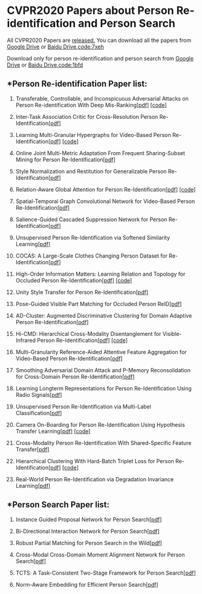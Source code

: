 # CVPR2020 Papers about Person Re-identification and Person Search

All CVPR2020 Papers are [released.](http://openaccess.thecvf.com/CVPR2020.py)
You can download all the papers from [Google Drive](https://drive.google.com/drive/folders/1bjwANP6PZXEiB7vZL7hM1XtXg9kpSwYx?usp=sharing) or [Baidu Drive,code:7xeh](https://pan.baidu.com/s/15Rp_m2-BnmB_GP_6Qi48rw)

Download only for person re-identification and person search from [Google Drive](https://drive.google.com/file/d/1UfOlVrg7w34bCYYLOIGP5XK4U5ZsKweQ/view?usp=sharing) or [Baidu Drive,code:1bfd](https://pan.baidu.com/s/14IrwbsqUveBj7JvxD9Ol_g)

## *Person Re-identification Paper list:

1. Transferable, Controllable, and Inconspicuous Adversarial Attacks on Person Re-identification With Deep Mis-Ranking[[pdf]](http://openaccess.thecvf.com/content_CVPR_2020/papers/Wang_Transferable_Controllable_and_Inconspicuous_Adversarial_Attacks_on_Person_Re-identification_With_CVPR_2020_paper.pdf) [[code]](https://github.com/whj363636/Adversarial-attack-on-Person-ReID-With-Deep-Mis-Ranking)

2. Inter-Task Association Critic for Cross-Resolution Person Re-Identification[[pdf]](http://openaccess.thecvf.com/content_CVPR_2020/papers/Cheng_Inter-Task_Association_Critic_for_Cross-Resolution_Person_Re-Identification_CVPR_2020_paper.pdf)

3. Learning Multi-Granular Hypergraphs for Video-Based Person Re-Identification[[pdf]](http://openaccess.thecvf.com/content_CVPR_2020/papers/Yan_Learning_Multi-Granular_Hypergraphs_for_Video-Based_Person_Re-Identification_CVPR_2020_paper.pdf) [[code]](https://github.com/daodaofr/hypergraph_reid)
4. Online Joint Multi-Metric Adaptation From Frequent Sharing-Subset Mining for Person Re-Identification[[pdf]](http://openaccess.thecvf.com/content_CVPR_2020/papers/Zhou_Online_Joint_Multi-Metric_Adaptation_From_Frequent_Sharing-Subset_Mining_for_Person_CVPR_2020_paper.pdf)
5. Style Normalization and Restitution for Generalizable Person Re-Identification[[pdf]](http://openaccess.thecvf.com/content_CVPR_2020/papers/Jin_Style_Normalization_and_Restitution_for_Generalizable_Person_Re-Identification_CVPR_2020_paper.pdf)
6. Relation-Aware Global Attention for Person Re-Identification[[pdf]](http://openaccess.thecvf.com/content_CVPR_2020/papers/Zhang_Relation-Aware_Global_Attention_for_Person_Re-Identification_CVPR_2020_paper.pdf) [[code]](https://github.com/microsoft/Relation-Aware-Global-Attention-Networks)
7. Spatial-Temporal Graph Convolutional Network for Video-Based Person Re-Identification[[pdf]](http://openaccess.thecvf.com/content_CVPR_2020/papers/Yang_Spatial-Temporal_Graph_Convolutional_Network_for_Video-Based_Person_Re-Identification_CVPR_2020_paper.pdf)
8. Salience-Guided Cascaded Suppression Network for Person Re-Identification[[pdf]](http://openaccess.thecvf.com/content_CVPR_2020/papers/Chen_Salience-Guided_Cascaded_Suppression_Network_for_Person_Re-Identification_CVPR_2020_paper.pdf)
9. Unsupervised Person Re-Identification via Softened Similarity Learning[[pdf]](http://openaccess.thecvf.com/content_CVPR_2020/papers/Lin_Unsupervised_Person_Re-Identification_via_Softened_Similarity_Learning_CVPR_2020_paper.pdf)
10. COCAS: A Large-Scale Clothes Changing Person Dataset for Re-Identification[[pdf]](http://openaccess.thecvf.com/content_CVPR_2020/papers/Yu_COCAS_A_Large-Scale_Clothes_Changing_Person_Dataset_for_Re-Identification_CVPR_2020_paper.pdf)
11. High-Order Information Matters: Learning Relation and Topology for Occluded Person Re-Identification[[pdf]](http://openaccess.thecvf.com/content_CVPR_2020/papers/Wang_High-Order_Information_Matters_Learning_Relation_and_Topology_for_Occluded_Person_CVPR_2020_paper.pdf) [[code]](https://github.com/wangguanan/HOReID)
12. Unity Style Transfer for Person Re-Identification[[pdf]](http://openaccess.thecvf.com/content_CVPR_2020/papers/Liu_Unity_Style_Transfer_for_Person_Re-Identification_CVPR_2020_paper.pdf)
13. Pose-Guided Visible Part Matching for Occluded Person ReID[[pdf]](http://openaccess.thecvf.com/content_CVPR_2020/papers/Gao_Pose-Guided_Visible_Part_Matching_for_Occluded_Person_ReID_CVPR_2020_paper.pdf)
14. AD-Cluster: Augmented Discriminative Clustering for Domain Adaptive Person Re-Identification[[pdf]](http://openaccess.thecvf.com/content_CVPR_2020/papers/Zhai_AD-Cluster_Augmented_Discriminative_Clustering_for_Domain_Adaptive_Person_Re-Identification_CVPR_2020_paper.pdf)
15. Hi-CMD: Hierarchical Cross-Modality Disentanglement for Visible-Infrared Person Re-Identification[[pdf]](http://openaccess.thecvf.com/content_CVPR_2020/papers/Choi_Hi-CMD_Hierarchical_Cross-Modality_Disentanglement_for_Visible-Infrared_Person_Re-Identification_CVPR_2020_paper.pdf) [[code]](https://github.com/bismex/HiCMD)
16. Multi-Granularity Reference-Aided Attentive Feature Aggregation for Video-Based Person Re-Identification[[pdf]](http://openaccess.thecvf.com/content_CVPR_2020/papers/Zhang_Multi-Granularity_Reference-Aided_Attentive_Feature_Aggregation_for_Video-Based_Person_Re-Identification_CVPR_2020_paper.pdf)
17. Smoothing Adversarial Domain Attack and P-Memory Reconsolidation for Cross-Domain Person Re-Identification[[pdf]](http://openaccess.thecvf.com/content_CVPR_2020/papers/Wang_Smoothing_Adversarial_Domain_Attack_and_P-Memory_Reconsolidation_for_Cross-Domain_Person_CVPR_2020_paper.pdf)
18. Learning Longterm Representations for Person Re-Identification Using Radio Signals[[pdf]](http://openaccess.thecvf.com/content_CVPR_2020/papers/Fan_Learning_Longterm_Representations_for_Person_Re-Identification_Using_Radio_Signals_CVPR_2020_paper.pdf)
19. Unsupervised Person Re-Identification via Multi-Label Classification[[pdf]](http://openaccess.thecvf.com/content_CVPR_2020/papers/Wang_Unsupervised_Person_Re-Identification_via_Multi-Label_Classification_CVPR_2020_paper.pdf)
20. Camera On-Boarding for Person Re-Identification Using Hypothesis Transfer Learning[[pdf]](http://openaccess.thecvf.com/content_CVPR_2020/papers/Ahmed_Camera_On-Boarding_for_Person_Re-Identification_Using_Hypothesis_Transfer_Learning_CVPR_2020_paper.pdf) [[code]](https://github.com/REID-HTL/reid_htl)
21. Cross-Modality Person Re-Identification With Shared-Specific Feature Transfer[[pdf]](http://openaccess.thecvf.com/content_CVPR_2020/papers/Lu_Cross-Modality_Person_Re-Identification_With_Shared-Specific_Feature_Transfer_CVPR_2020_paper.pdf)
22. Hierarchical Clustering With Hard-Batch Triplet Loss for Person Re-Identification[[pdf]](http://openaccess.thecvf.com/content_CVPR_2020/papers/Zeng_Hierarchical_Clustering_With_Hard-Batch_Triplet_Loss_for_Person_Re-Identification_CVPR_2020_paper.pdf) [[code]](https://github.com/zengkaiwei/HCT)
23. Real-World Person Re-Identification via Degradation Invariance Learning[[pdf]](http://openaccess.thecvf.com/content_CVPR_2020/papers/Huang_Real-World_Person_Re-Identification_via_Degradation_Invariance_Learning_CVPR_2020_paper.pdf)

## *Person Search Paper list:

1. Instance Guided Proposal Network for Person Search[[pdf]](http://openaccess.thecvf.com/content_CVPR_2020/papers/Dong_Instance_Guided_Proposal_Network_for_Person_Search_CVPR_2020_paper.pdf)

2. Bi-Directional Interaction Network for Person Search[[pdf]](http://openaccess.thecvf.com/content_CVPR_2020/papers/Dong_Bi-Directional_Interaction_Network_for_Person_Search_CVPR_2020_paper.pdf)

3. Robust Partial Matching for Person Search in the Wild[[pdf]](http://openaccess.thecvf.com/content_CVPR_2020/papers/Zhong_Robust_Partial_Matching_for_Person_Search_in_the_Wild_CVPR_2020_paper.pdf)
4. Cross-Modal Cross-Domain Moment Alignment Network for Person Search[[pdf]](http://openaccess.thecvf.com/content_CVPR_2020/papers/Jing_Cross-Modal_Cross-Domain_Moment_Alignment_Network_for_Person_Search_CVPR_2020_paper.pdf)
5. TCTS: A Task-Consistent Two-Stage Framework for Person Search[[pdf]](http://openaccess.thecvf.com/content_CVPR_2020/papers/Wang_TCTS_A_Task-Consistent_Two-Stage_Framework_for_Person_Search_CVPR_2020_paper.pdf)
6. Norm-Aware Embedding for Efficient Person Search[[pdf]](http://openaccess.thecvf.com/content_CVPR_2020/papers/Chen_Norm-Aware_Embedding_for_Efficient_Person_Search_CVPR_2020_paper.pdf)












